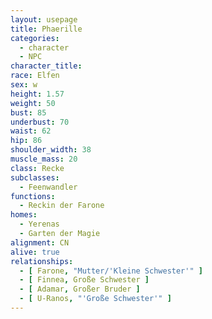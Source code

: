 ```yaml
---
layout: usepage
title: Phaerille
categories:
  - character
  - NPC
character_title:
race: Elfen
sex: w
height: 1.57
weight: 50
bust: 85
underbust: 70
waist: 62
hip: 86
shoulder_width: 38
muscle_mass: 20
class: Recke
subclasses:
  - Feenwandler
functions:
  - Reckin der Farone
homes:
  - Yerenas
  - Garten der Magie
alignment: CN
alive: true
relationships:
  - [ Farone, "Mutter/'Kleine Schwester'" ]
  - [ Finnea, Große Schwester ]
  - [ Adamar, Großer Bruder ]
  - [ U-Ranos, "'Große Schwester'" ]
---
```

